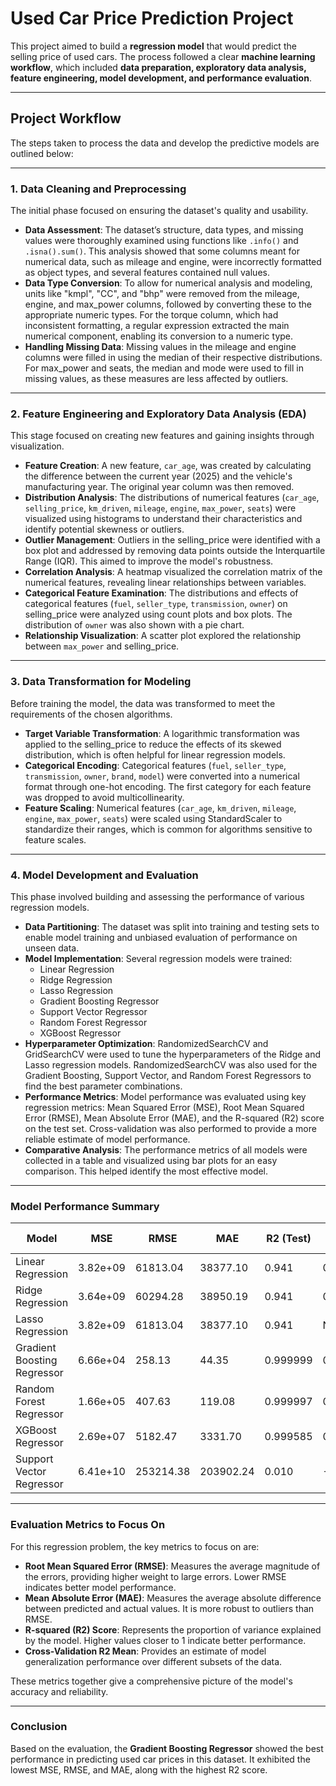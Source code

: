 # Used Car Price Prediction Project  

This project aimed to build a **regression model** that would predict the selling price of used cars. The process followed a clear **machine learning workflow**, which included **data preparation, exploratory data analysis, feature engineering, model development, and performance evaluation**.  

---

## Project Workflow  

The steps taken to process the data and develop the predictive models are outlined below:  

---

### 1. Data Cleaning and Preprocessing  

The initial phase focused on ensuring the dataset's quality and usability.  

- **Data Assessment**: The dataset’s structure, data types, and missing values were thoroughly examined using functions like `.info()` and `.isna().sum()`. This analysis showed that some columns meant for numerical data, such as mileage and engine, were incorrectly formatted as object types, and several features contained null values.  
- **Data Type Conversion**: To allow for numerical analysis and modeling, units like "kmpl", "CC", and "bhp" were removed from the mileage, engine, and max_power columns, followed by converting these to the appropriate numeric types. For the torque column, which had inconsistent formatting, a regular expression extracted the main numerical component, enabling its conversion to a numeric type.  
- **Handling Missing Data**: Missing values in the mileage and engine columns were filled in using the median of their respective distributions. For max_power and seats, the median and mode were used to fill in missing values, as these measures are less affected by outliers.  

---

### 2. Feature Engineering and Exploratory Data Analysis (EDA)  

This stage focused on creating new features and gaining insights through visualization.  

- **Feature Creation**: A new feature, `car_age`, was created by calculating the difference between the current year (2025) and the vehicle's manufacturing year. The original year column was then removed.  
- **Distribution Analysis**: The distributions of numerical features (`car_age`, `selling_price`, `km_driven`, `mileage`, `engine`, `max_power`, `seats`) were visualized using histograms to understand their characteristics and identify potential skewness or outliers.  
- **Outlier Management**: Outliers in the selling_price were identified with a box plot and addressed by removing data points outside the Interquartile Range (IQR). This aimed to improve the model's robustness.  
- **Correlation Analysis**: A heatmap visualized the correlation matrix of the numerical features, revealing linear relationships between variables.  
- **Categorical Feature Examination**: The distributions and effects of categorical features (`fuel`, `seller_type`, `transmission`, `owner`) on selling_price were analyzed using count plots and box plots. The distribution of `owner` was also shown with a pie chart.  
- **Relationship Visualization**: A scatter plot explored the relationship between `max_power` and selling_price.  

---

### 3. Data Transformation for Modeling  

Before training the model, the data was transformed to meet the requirements of the chosen algorithms.  

- **Target Variable Transformation**: A logarithmic transformation was applied to the selling_price to reduce the effects of its skewed distribution, which is often helpful for linear regression models.  
- **Categorical Encoding**: Categorical features (`fuel`, `seller_type`, `transmission`, `owner`, `brand`, `model`) were converted into a numerical format through one-hot encoding. The first category for each feature was dropped to avoid multicollinearity.  
- **Feature Scaling**: Numerical features (`car_age`, `km_driven`, `mileage`, `engine`, `max_power`, `seats`) were scaled using StandardScaler to standardize their ranges, which is common for algorithms sensitive to feature scales.  

---

### 4. Model Development and Evaluation  

This phase involved building and assessing the performance of various regression models.  

- **Data Partitioning**: The dataset was split into training and testing sets to enable model training and unbiased evaluation of performance on unseen data.  
- **Model Implementation**: Several regression models were trained:  
  - Linear Regression  
  - Ridge Regression  
  - Lasso Regression  
  - Gradient Boosting Regressor  
  - Support Vector Regressor  
  - Random Forest Regressor  
  - XGBoost Regressor  
- **Hyperparameter Optimization**: RandomizedSearchCV and GridSearchCV were used to tune the hyperparameters of the Ridge and Lasso regression models. RandomizedSearchCV was also used for the Gradient Boosting, Support Vector, and Random Forest Regressors to find the best parameter combinations.  
- **Performance Metrics**: Model performance was evaluated using key regression metrics: Mean Squared Error (MSE), Root Mean Squared Error (RMSE), Mean Absolute Error (MAE), and the R-squared (R2) score on the test set. Cross-validation was also performed to provide a more reliable estimate of model performance.  
- **Comparative Analysis**: The performance metrics of all models were collected in a table and visualized using bar plots for an easy comparison. This helped identify the most effective model.  

---

### Model Performance Summary  

| Model                       | MSE       | RMSE      | MAE       | R2 (Test) | R2 (CV Mean) |  
|-----------------------------|-----------|-----------|-----------|-----------|--------------|  
| Linear Regression            | 3.82e+09  | 61813.04  | 38377.10  | 0.941     | 0.940        |  
| Ridge Regression             | 3.64e+09  | 60294.28  | 38950.19  | 0.941     | 0.940        |  
| Lasso Regression             | 3.82e+09  | 61813.04  | 38377.10  | 0.941     | N/A          |  
| Gradient Boosting Regressor | 6.66e+04  | 258.13    | 44.35     | 0.999999  | 0.999996     |  
| Random Forest Regressor     | 1.66e+05  | 407.63    | 119.08    | 0.999997  | 0.999994     |  
| XGBoost Regressor           | 2.69e+07  | 5182.47   | 3331.70   | 0.999585  | 0.999498     |  
| Support Vector Regressor    | 6.41e+10  | 253214.38 | 203902.24 | 0.010     | -0.008       |  

---
### Evaluation Metrics to Focus On  

For this regression problem, the key metrics to focus on are:  

- **Root Mean Squared Error (RMSE)**: Measures the average magnitude of the errors, providing higher weight to large errors. Lower RMSE indicates better model performance.  
- **Mean Absolute Error (MAE)**: Measures the average absolute difference between predicted and actual values. It is more robust to outliers than RMSE.  
- **R-squared (R2) Score**: Represents the proportion of variance explained by the model. Higher values closer to 1 indicate better performance.  
- **Cross-Validation R2 Mean**: Provides an estimate of model generalization performance over different subsets of the data.  

These metrics together give a comprehensive picture of the model's accuracy and reliability. 

---
### Conclusion  

Based on the evaluation, the **Gradient Boosting Regressor** showed the best performance in predicting used car prices in this dataset. It exhibited the lowest MSE, RMSE, and MAE, along with the highest R2 score.  
